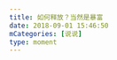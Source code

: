 ```yaml
---
title: 如何释放？当然是暴富
date: 2018-09-01 15:46:50
mCategories: [说说]
type: moment
---
```


<div id="pics-20180901154650"></div>

<script src="/lib/moment/pics.js"></script>
<script>
var data = [
    {"link": "2018-09-01_000000.jpeg", "type": "shuoshuo"}
];
picsRender(data, "pics-20180901154650");
</script>
